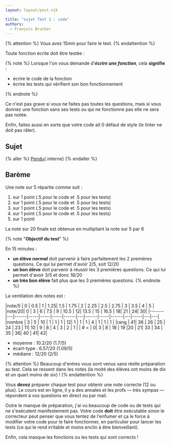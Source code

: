```yaml
---
layout: layout/post.njk

title: "sujet Test 1 : code"
authors:
  - François Brucker
---
```


{% attention %}
Vous avez 15min pour faire le test.
{% endattention %}

Toute fonction écrite doit être testée :

{% note %}
Lorsque l'on vous demande d'**_écrire une fonction_**, cela **signifie** :

- écrire le code de la fonction
- écrire les tests qui vérifient son bon fonctionnement

{% endnote %}

Ce n'est pas grave si vous ne faites pas toutes les questions, mais si vous donnez une fonction sans ses tests ou qui ne fonctionne pas elle ne sera pas notée.

Enfin, faites aussi en sorte que votre code ait 0 défaut de style (le linter ne doit pas râler).

## Sujet

{% aller %}
[Pendu](/cours/coder-et-développer/projet-codes/#pendu){.interne}
{% endaller %}

## Barème

Une note sur 5 répartie comme suit :

1. sur 1 point (.5 pour le code et .5 pour les tests)
2. sur 1 point (.5 pour le code et .5 pour les tests)
3. sur 1 point (.5 pour le code et .5 pour les tests)
4. sur 1 point (.5 pour le code et .5 pour les tests)
5. sur 1 point

La note sur $20$ finale est obtenue en multipliant la note sur 5 par $6$

{% note "**Objectif du test**" %}

En 15 minutes :

- **un élève _normal_** doit parvenir à faire parfaitement les 2 premières questions. Ce qui lui permet d'avoir 2/5, soit 12/20
- **un bon élève** doit parvenir à réussir les 3 premières questions. Ce qui lui permet d'avoir 3/5 et donc 18/20
- **un très bon élève** fait plus que les 3 premières questions.
  {% endnote %}

La ventilation des notes est :

|note/5 | 0 | 0.5 | 1 | 1.25| 1.5 | 1.75 | 2 | 2.25 | 2.5 | 2.75 | 3 | 3.5 | 4 | 5 |
|note/20| 0 | 3 | 6 | 7.5 | 9 | 10.5 | 12| 13.5 | 15 | 16.5 | 18| 21 | 24| 30|
|-------|---|------|-----|-----|-----|------|---|------|-----|------|---|-----|---|---|
|nombre | 3 | 5 | 10 | 1 | 1 | 1 | 12| 1 | 1 | 1 | 4 | 1 | 1 | 1 |
|rang | 41| 36 | 26 | 25 | 24 | 23 | 11| 10 | 9 | 8 | 4 | 3 | 2 | 1 |
| # < | 0| 3 | 8 | 18 | 19 |20 | 21| 33 | 34 | 35 | 36| 40 | 41| 42|

- moyenne : 10.2/20 (1.7/5)
- écart-type : 6.57/20 (1.09/5)
- médiane : 12/20 (2/5)

{% attention %}
Beaucoup d'entres vous sont venus sans réelle préparation au test. Cela se ressent dans les notes (la moité des élèves ont moins de dix et un quart moins de six) !
{% endattention %}

Vous **devez** préparer chaque test pour obtenir une note correcte (12 ou plus). Le cours est en ligne, il y a des annales et les profs — très sympas — répondent à vos questions en direct ou par mail.

Outre le manque de préparation, j'ai vu beaucoup de code ou de tests qui ne s'exécutent manifestement pas. Votre code **doit** être exécutable sinon le correcteur peut penser que vous tentez de l'enfumer et ça le force à modifier votre code pour le faire fonctionner, en particulier pour lancer les tests (ce qui le rend irritable et moins enclin à être bienveillant).

Enfin, cela masque les fonctions ou les tests qui sont corrects !
